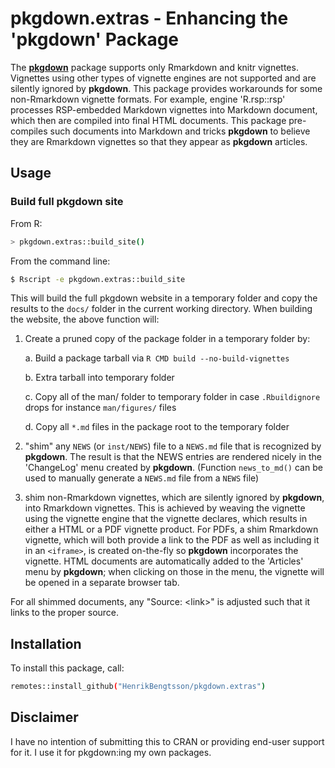 # pkgdown.extras - Enhancing the 'pkgdown' Package

The **[pkgdown]** package supports only Rmarkdown and knitr vignettes.  Vignettes using other types of vignette engines are not supported and are silently ignored by **pkgdown**. This package provides workarounds for some non-Rmarkdown vignette formats. For example, engine 'R.rsp::rsp' processes RSP-embedded Markdown vignettes into Markdown document, which then are compiled into final HTML documents. This package pre-compiles such documents into Markdown and tricks **pkgdown** to believe they are Rmarkdown vignettes so that they appear as **pkgdown** articles.


## Usage

### Build full pkgdown site

From R:

```sh
> pkgdown.extras::build_site()
```

From the command line:

```sh
$ Rscript -e pkgdown.extras::build_site
```


This will build the full pkgdown website in a temporary folder and copy the results to the `docs/` folder in the current working directory.  When building the website, the above function will:

1. Create a pruned copy of the package folder in a temporary folder by:

   a. Build a package tarball via `R CMD build --no-build-vignettes`
  
   b. Extra tarball into temporary folder

   c. Copy all of the man/ folder to temporary folder in case `.Rbuildignore` drops for instance `man/figures/` files

   d. Copy all `*.md` files in the package root to the temporary folder
  
2. "shim" any `NEWS` (or `inst/NEWS`) file to a `NEWS.md` file that is recognized by **pkgdown**.  The result is that the NEWS entries are rendered nicely in the 'ChangeLog' menu created by **pkgdown**.  (Function `news_to_md()` can be used to manually generate a `NEWS.md` file from a `NEWS` file)

3. shim non-Rmarkdown vignettes, which are silently ignored by **pkgdown**, into Rmarkdown vignettes.  This is achieved by weaving the vignette using the vignette engine that the vignette declares, which results in either a HTML or a PDF vignette product.  For PDFs, a shim Rmarkdown vignette, which will both provide a link to the PDF as well as including it in an `<iframe>`, is created on-the-fly so **pkgdown** incorporates the vignette.  HTML documents are automatically added to the 'Articles' menu by **pkgdown**; when clicking on those in the menu, the vignette will be opened in a separate browser tab.

For all shimmed documents, any "Source: &lt;link&gt;" is adjusted such that it links to the proper source.


## Installation

To install this package, call:

```sh
remotes::install_github("HenrikBengtsson/pkgdown.extras")
```


## Disclaimer

I have no intention of submitting this to CRAN or providing end-user support
for it.  I use it for pkgdown:ing my own packages.


[pkgdown]: https://cran.r-project.org/packagee=pkgdown
